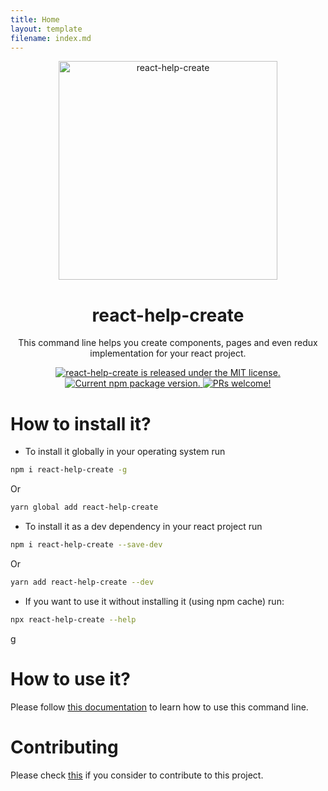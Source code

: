 ```yaml
---
title: Home
layout: template
filename: index.md
---
```


<p align="center">
  <img src="https://user-images.githubusercontent.com/48713070/130338182-bfd64ba3-bdd0-4384-8560-c0c0021a8d02.png" width="350" height="350" alt="react-help-create"/>
</p>
<h1 align="center">react-help-create</h1>
<p align="center">This command line helps you create components, pages and even redux implementation for your react project.</p>

<p align="center">
  <a href="https://github.com/Omar-Belghaouti/react-help-create/blob/main/LICENSE">
    <img src="https://img.shields.io/badge/license-MIT-blue.svg" alt="react-help-create is released under the MIT license." />
  </a>
  <a href="https://www.npmjs.com/package/react-help-create">
    <img src="https://img.shields.io/npm/v/react-help-create?color=e80441&label=react-help-create" alt="Current npm package version." />
  </a>
  <a href="https://github.com/Omar-Belghaouti/react-help-create/blob/main/CONTRIBUTING.md">
    <img src="https://img.shields.io/badge/PRs-welcome-brightgreen.svg" alt="PRs welcome!" />
  </a>
</p>

# How to install it?

- To install it globally in your operating system run

```sh
npm i react-help-create -g
```

Or

```sh
yarn global add react-help-create
```

- To install it as a dev dependency in your react project run

```sh
npm i react-help-create --save-dev
```

Or

```sh
yarn add react-help-create --dev
```

- If you want to use it without installing it (using npm cache) run:

```sh
npx react-help-create --help
```

g

# How to use it?

Please follow [this documentation](TOC.md) to learn how to use this command line.

# Contributing

Please check [this](CONTRIBUTING.md) if you consider to contribute to this project.
